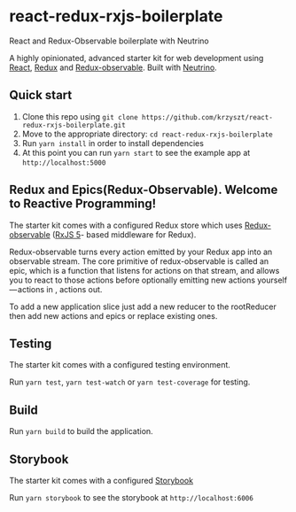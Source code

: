 # react-redux-rxjs-boilerplate
React and Redux-Observable boilerplate with Neutrino


A highly opinionated, advanced starter kit for web development using 
<a href="https://reactjs.org/">React</a>,
<a href="https://redux.js.org/">Redux</a> and 
<a href="https://redux-observable.js.org/">Redux-observable</a>.
Built with <a href="https://neutrino.js.org/">Neutrino</a>.

## Quick start

1. Clone this repo using `git clone https://github.com/krzyszt/react-redux-rxjs-boilerplate.git`
2. Move to the appropriate directory: `cd react-redux-rxjs-boilerplate`<br />
3. Run `yarn install` in order to install dependencies<br />
4. At this point you can run `yarn start` to see the example app at `http://localhost:5000`

## Redux and Epics(Redux-Observable). Welcome to Reactive Programming! 

The starter kit comes with a configured Redux store which uses 
<a href="https://redux-observable.js.org/">Redux-observable</a> 
(<a href="https://github.com/ReactiveX/RxJS">RxJS 5</a>- based middleware for Redux).
<br />

Redux-observable turns every action emitted by your Redux app into an observable stream. 
The core primitive of redux-observable is called an epic, which is a function that listens for actions on that stream, 
and allows you to react to those actions before optionally emitting new actions yourself — actions in , actions out. 
<br />

To add a new application slice just add a new reducer to the rootReducer then add new actions and epics or replace existing ones.

## Testing

The starter kit comes with a configured testing environment.

Run `yarn test`, `yarn test-watch` or `yarn test-coverage` for testing.

## Build

Run `yarn build` to build the application. 

## Storybook

The starter kit comes with a configured <a href="https://github.com/storybooks/storybook">Storybook</a> 

Run `yarn storybook` to see the storybook at `http://localhost:6006`
